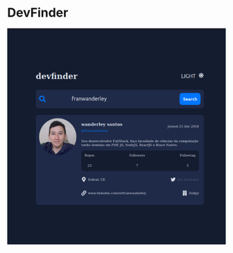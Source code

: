# DevFinder
<img src="https://raw.githubusercontent.com/franwanderley/devfinder/master/public/Captura%20de%20tela%20de%202021-09-10%2014-10-17.png" alt="resultado do site" />


